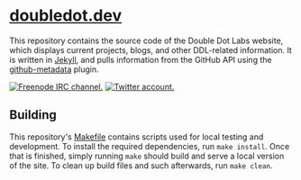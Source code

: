 # [doubledot.dev](https://doubledot.dev)

This repository contains the source code of the Double Dot Labs website, which displays current projects, blogs, and other DDL-related information. It is written in [Jekyll](https://jekyllrb.com), and pulls information from the GitHub API using the [github-metadata](https://github.com/jekyll/github-metadata) plugin.

[![Freenode IRC channel.](https://img.shields.io/badge/irc.freenode.net-%23%23doubledotlabs-brightgreen.svg?color=008499)](https://webchat.freenode.net/?channels=%23%23doubledotlabs&uio=MTY9dHJ1ZSY5PXRydWUmMTE9MjE1e1)
[![Twitter account.](https://img.shields.io/badge/twitter-%40doubledotlabs-blue.svg?color=43b4f9&logo=twitter)](https://twitter.com/doubledotlabs)

## Building

This repository's [Makefile](https://gnu.org/software/make/) contains scripts used for local testing and development. To install the required dependencies, run `make install`. Once that is finished, simply running `make` should build and serve a local version of the site. To clean up build files and such afterwards, run `make clean`.

